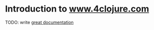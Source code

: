# Introduction to www.4clojure.com

TODO: write [great documentation](http://jacobian.org/writing/great-documentation/what-to-write/)
